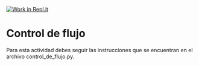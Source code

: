 [![Work in Repl.it](https://classroom.github.com/assets/work-in-replit-14baed9a392b3a25080506f3b7b6d57f295ec2978f6f33ec97e36a161684cbe9.svg)](https://classroom.github.com/online_ide?assignment_repo_id=4161505&assignment_repo_type=AssignmentRepo)
# Control de flujo

Para esta actividad debes seguir las instrucciones que se encuentran en el archivo control_de_flujo.py.
